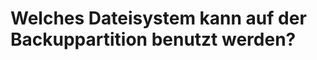 # Welches Dateisystem kann auf der Backuppartition benutzt werden?

[.source]: https://www.linux-tips-and-tricks.de/en/raspibackupcategorye/580-which-filesystem-can-be-used-on-the-backup-partition
[.source]: https://www.linux-tips-and-tricks.de/de/raspibackupcategoried/578-welches-dateisystem-kann-auf-dem-backupgeraet-benutzt-werden
